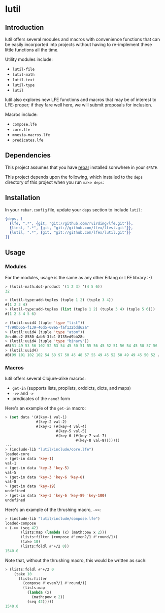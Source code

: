 # lutil


## Introduction

lutil offers several modules and macros with convenience functions that can
be easily incorported into projects without having to re-implement these
little functions all the time.

Utility modules include:
 * ``lutil-file``
 * ``lutil-math``
 * ``lutil-text``
 * ``lutil-type``
 * ``lutil``

lutil also explores new LFE functions and macros that may be of interest to
LFE-proper; if they fare well here, we will submit proposals for inclusion.

Macros include:
 * ``compose.lfe``
 * ``core.lfe``
 * ``mnesia-macros.lfe``
 * ``predicates.lfe``

## Dependencies

This project assumes that you have [rebar](https://github.com/rebar/rebar)
installed somwhere in your ``$PATH``.

This project depends upon the following, which installed to the ``deps``
directory of this project when you run ``make deps``:


## Installation

In your ``rebar.config`` file, update your ``deps`` section to include
``lutil``:

```erlang
{deps, [
  {lfe, ".*", {git, "git://github.com/rvirding/lfe.git"}},
  {ltest, ".*", {git, "git://github.com/lfex/ltest.git"}},
  {lutil, ".*", {git, "git://github.com/lfex/lutil.git"}}
]}
```


## Usage

### Modules

For the modules, usage is the same as any other Erlang or LFE library :-)

```cl
> (lutil-math:dot-product '(1 2 3) '(4 5 6))
32

> (lutil-type:add-tuples (tuple 1 2) (tuple 3 4))
#(1 2 3 4)
> (lutil-type:add-tuples (list (tuple 1 2) (tuple 3 4) (tuple 5 6)))
#(1 2 3 4 5 6)

> (lutil:uuid4 (tuple 'type "list"))
"f790b655-f139-46d5-08e5-faf132bdd62a"
> (lutil:uuid4 (tuple 'type "atom"))
8ecd6cc2-8580-4ab6-3fc1-8135ed9bb28c
> (lutil:uuid4 (tuple 'type "binary"))
#B(51 49 53 56 102 52 53 54 45 50 51 55 56 45 52 51 56 54 45 50 57 56 ...)
> (lutil:uuid4)
#B(99 101 102 102 54 53 97 50 45 48 57 55 49 45 52 50 49 49 45 50 52 ...)
```

### Macros

lutil offers several Clojure-alike macros:
 * ``get-in`` (supports lists, proplists, orddicts, dicts, and maps)
 * ``->>`` and ``->``
 * predicates of the ``name?`` form

Here's an example of the ``get-in`` macro:

```cl
> (set data '(#(key-1 val-1)
              #(key-2 val-2)
              #(key-3 (#(key-4 val-4)
                       #(key-5 val-5)
                       #(key-6 (#(key-7 val-7)
                                #(key-8 val-8)))))))
...
> (include-lib "lutil/include/core.lfe")
loaded-core
> (get-in data 'key-1)
val-1
> (get-in data 'key-3 'key-5)
val-5
> (get-in data 'key-3 'key-6 'key-8)
val-8
> (get-in data 'key-19)
undefined
> (get-in data 'key-3 'key-6 'key-89 'key-100)
undefined

```

Here's an example of the thrushing macro, ``->>``:

```cl
> (include-lib "lutil/include/compose.lfe")
loaded-compose
> (->> (seq 42)
       (lists:map (lambda (x) (math:pow x 2)))
       (lists:filter (compose #'even?/1 #'round/1))
       (take 10)
       (lists:foldl #'+/2 0))
1540.0
```

Note that, without the thrushing macro, this would be written as such:

```cl
> (lists:foldl #'+/2 0
    (take 10
      (lists:filter
        (compose #'even?/1 #'round/1)
        (lists:map
          (lambda (x)
            (math:pow x 2))
          (seq 42)))))
1540.0
```
